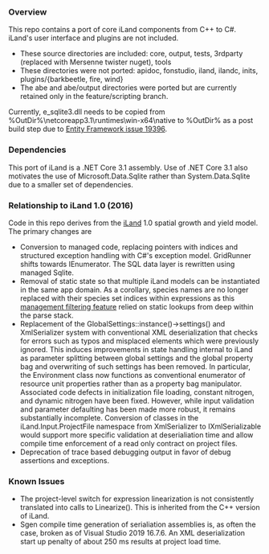 ﻿### Overview
This repo contains a port of core iLand components from C++ to C#. iLand's user interface and plugins are not included.

* These source directories are included: core, output, tests, 3rdparty (replaced with Mersenne twister nuget), tools
* These directories were not ported: apidoc, fonstudio, iland, ilandc, inits, plugins/{barkbeetle, fire, wind}
* The abe and abe/output directories were ported but are currently retained only in the feature/scripting branch.

Currently, e_sqlite3.dll needs to be copied from %OutDir%\netcoreapp3.1\runtimes\win-x64\native to %OutDir% as a post build step
due to [Entity Framework issue 19396](https://github.com/dotnet/efcore/issues/19396).

### Dependencies
This port of iLand is a .NET Core 3.1 assembly. Use of .NET Core 3.1 also motivates the use of Microsoft.Data.Sqlite rather than System.Data.Sqlite
due to a smaller set of dependencies.

### Relationship to iLand 1.0 (2016)
Code in this repo derives from the [iLand](http://iland.boku.ac.at/) 1.0 spatial growth and yield model. The primary changes
are

* Conversion to managed code, replacing pointers with indices and structured exception handling with C#'s exception model. GridRunner<T> 
  shifts towards IEnumerator<T>. The SQL data layer is rewritten using managed Sqlite.
* Removal of static state so that multiple iLand models can be instantiated in the same app domain. As a corollary, species names are no
  longer replaced with their species set indices within expressions as this [management filtering feature](http://iland.boku.ac.at/Expression#Constants)
  relied on static lookups from deep within the parse stack.
* Replacement of the GlobalSettings::instance()->settings() and XmlSerializer system with conventional XML deserialization that checks
  for errors such as typos and misplaced elements which were previously ignored. This induces improvements in state handling internal to
  iLand as parameter splitting between global settings and the global property bag and overwriting of such settings has been removed. In
  particular, the Environment class now functions as conventional enumerator of resource unit properties rather than as a property bag
  manipulator. Associated code defects in initialization file loading, constant nitrogen, and dynamic nitrogen have been fixed. However,
  while input validation and parameter defaulting has been made more robust, it remains substantially incomplete. Conversion of classes
  in the iLand.Input.ProjectFile namespace from XmlSerializer to IXmlSerializable would support more specific validation at deserialiation 
  time and allow compile time enforcement of a read only contract on project files.
* Deprecation of trace based debugging output in favor of debug assertions and exceptions.

### Known Issues

* The project-level switch for expression linearization is not consistently translated into calls to Linearize(). This is inherited from
  the C++ version of iLand.
* Sgen compile time generation of serialiation assemblies is, as often the case, broken as of Visual Studio 2019 16.7.6. An XML
  deserialization start up penalty of about 250 ms results at project load time.